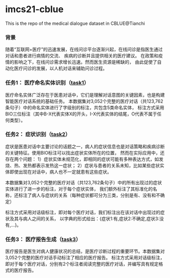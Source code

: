 # imcs21-cblue
This is the repo of the medical dialogue dataset <imcs21> in CBLUE@Tianchi

### 背景

随着“互联网+医疗”的迅速发展，在线问诊平台逐渐兴起，在线问诊是指医生通过对话和患者进行病情的交流、 疾病的诊断并且提供相关的医疗建议。
在政策和疫情的影响之下，在线问诊需求增长迅速。然而医生资源是稀缺的， 由此促使了自动化医疗问诊的发展，以人机对话来辅助问诊过程。

### 任务1： 医疗命名实体识别（[task1](https://github.com/lemuria-wchen/imcs21-cblue/tree/main/task1)）

医疗命名实体广泛存在于医患对话中，它们是理解对话意图的关键因素，也是构建智能医疗对话系统的基础任务。
本数据集对3,052个完整的医疗对话（共123,762条句子）中的命名实体进行了字级别的标注，共包含5类命名实体，
标注方式采用BIO三位标注（其中B-X代表实体X的开头，I-X代表实体的结尾，O代表不属于任何类型）。

### 任务2： 症状识别（[task2](https://github.com/lemuria-wchen/imcs21-cblue/tree/main/task2)）

症状是医患对话中主要讨论的话题之一，病人的症状信息也是对话策略和疾病诊断的关键特征。使用BIO标注可以找出症状实体所在的位置，
然而在实际应用中，还存在两个问题：
1）症状实体未规范化，即相同的症状可能有多种表达方式，如发烧、热、发热都表示发热这一症状；
2）症状与患者的关系未知，比如某些症状实体即使出现在对话中，病人也不一定就患有这些症状。

本数据集对3,052个完整的医疗对话（共123,762条句子）中的所有出现过的症状实体进行了进一步的标注，对于每个症状实体，
我们额外标注了其标准化的名称，还标注了病人与症状的关系（每种症状都可分为三类，分别是有、没有和不确定）

标注方式采用对话级标注，即对每个医疗对话，我们标注出在该对话中出现过的症状及其与病人之间的关系，
以字典的形式给出：{症状1:有,症状2:不确定,症状3:没有,…}。

### 任务3： 医疗报告生成（[task3](https://github.com/lemuria-wchen/imcs21-cblue/tree/main/task3)）

医疗报告是医生对病人健康状况的总结，是医疗诊断过程的重要环节。本数据集对3,052个完整的医疗对话手动标注了相应的医疗报告。
标注方式采用对话级标注，即对于每个医疗对话，分别有2个标注者阅读完整的医疗对话，并编写具有规定格式的医疗报告。

